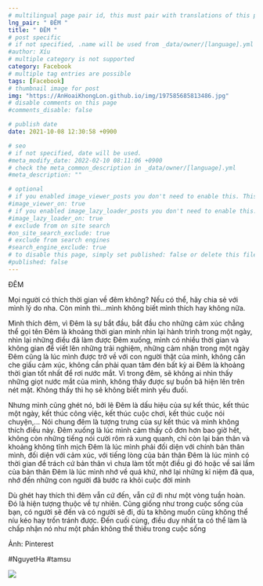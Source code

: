 ```yaml
---
# multilingual page pair id, this must pair with translations of this page. (This name must be unique)
lng_pair: " ĐÊM "
title: " ĐÊM "
# post specific
# if not specified, .name will be used from _data/owner/[language].yml
#author: Xíu
# multiple category is not supported
category: Facebook
# multiple tag entries are possible
tags: [Facebook]
# thumbnail image for post
img: "https://AnHoaiKhongLon.github.io/img/197585685813486.jpg"
# disable comments on this page
#comments_disable: false

# publish date
date: 2021-10-08 12:30:58 +0900

# seo
# if not specified, date will be used.
#meta_modify_date: 2022-02-10 08:11:06 +0900
# check the meta_common_description in _data/owner/[language].yml
#meta_description: ""

# optional
# if you enabled image_viewer_posts you don't need to enable this. This is only if image_viewer_posts = false
#image_viewer_on: true
# if you enabled image_lazy_loader_posts you don't need to enable this. This is only if image_lazy_loader_posts = false
#image_lazy_loader_on: true
# exclude from on site search
#on_site_search_exclude: true
# exclude from search engines
#search_engine_exclude: true
# to disable this page, simply set published: false or delete this file
#published: false
---
```


<!-- outline-start -->

ĐÊM

Mọi người có thích thời gian về đêm không? Nếu có thể, hãy chia sẻ với mình lý do nha. Còn mình thì...mình không biết mình thích hay không nữa.

Mình thích đêm, vì
Đêm là sự bắt đầu, bắt đầu cho những cảm xúc chẳng thể gọi tên
Đêm là khoảng thời gian mình nhìn lại hành trình trong một ngày, nhìn lại những điều đã làm được
Đêm xuống, mình có nhiều thời gian và không gian để viết lên những trải nghiệm, những cảm nhận trong một ngày
Đêm cũng là lúc mình được trở về với con người thật của mình, không cần che giấu cảm xúc, không cần phải quan tâm đén bất kỳ ai
Đêm là khoảng thời gian tốt nhất để rơi nước mắt. Vì trong đêm, sẽ không ai nhìn thấy những giọt nước mắt của mình, không thấy được sự buồn bã hiện lên trên nét mặt. Không thấy thì họ sẽ không biết mình yếu đuối.

Nhưng mình cũng ghét nó, bởi lẽ
Đêm là dấu hiệu của sự kết thúc, kết thúc một ngày, kết thúc công việc, kết thúc cuộc chơi, kết thúc cuộc nói chuyện,... Nói chung đêm là tượng trưng của sự kết thúc và mình không thích điều này.
Đêm xuống là lúc mình cảm thấy cô đơn hơn bao giờ hết, không còn những tiếng nói cười rôm rả xung quanh, chỉ còn lại bản thân và khoảng không tĩnh mịch
Đêm là lúc mình phải đối diện với chính bản thân mình, đối diện với cảm xúc, với tiếng lòng của bản thân
Đêm là lúc mình có thời gian để trách cứ bản thân vì chưa làm tốt một điều gì đó hoặc về sai lầm của bản thân
Đêm là lúc mình nhớ về quá khứ, nhớ lại những kỉ niệm đã qua, nhớ đến những con người đã bước ra khỏi cuộc đời mình

Dù ghét hay thích thì đêm vẫn cứ đến, vẫn cứ đi như một vòng tuần hoàn. Đó là hiện tượng thuộc về tự nhiên. Cũng giống như trong cuộc sống của bạn, có người sẽ đến và có người sẽ đi, dù ta không muốn cũng không thể níu kéo hay trốn tránh được. Đến cuối cùng, điều duy nhất ta có thể làm là chấp nhận nó như một phần không thể thiếu trong cuộc sống

Ảnh: Pinterest

#NguyetHa
#tamsu

<!-- outline-end -->

<img src= "https://AnHoaiKhongLon.github.io/img/197585685813486.jpg">